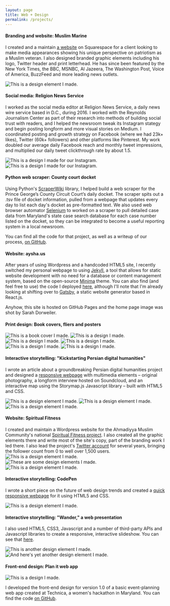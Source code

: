```yaml
---
layout: page
title: Web + Design
permalink: /projects/
---
```


#### **Branding and website: Muslim Marine**

I created and a maintain [a website](http://muslimmarine.org) on Squarespace for a client looking to make media appearances showing his unique perspective on patriotism as a Muslim veteran. I also designed branded graphic elements including his logo, Twitter header and print letterhead. He has since been featured by the New York Times, the BBC, MSNBC, Al Jazeera, The Washington Post, Voice of America, BuzzFeed and more leading news outlets.

![This is a design element I made.](/img/muslimmarine.png)

#### **Social media: Religion News Service**

I worked as the social media editor at Religion News Service, a daily news wire service based in D.C., during 2016. I worked with the Reynolds Journalism Center as part of their research into methods of building social trust with readers, and I helped the newsroom tweak its Instagram stategy and begin posting longform and more visual stories on Medium. I coordinated posting and growth strategy on Facebook (where we had 23k+ likes), Twitter (60k+ followers) and other platforms like Pinterest. My work doubled our average daily Facebook reach and monthly tweet impressions, and multiplied our daily tweet clickthrough rate by about 1.5.

![This is a design I made for our Instagram.](/img/ig1.png)
![This is a design I made for our Instagram.](/img/ig2.png)

#### **Python web scraper: County court docket**

Using Python's [ScraperWiki](https://github.com/scraperwiki/scraperwiki-python) library, I helped build a web scraper for the Prince George’s County Circuit Court’s daily docket. The scraper spits out a .tsv file of docket information, pulled from a webpage that updates every day to list each day's docket as pre-formatted text. We also used web browser automator [Selenium](http://www.seleniumhq.org/) to worked on a scraper to pull detailed case data from Maryland's state case search database for each case number listed on the docket, so they can be integrated to become a useful reporting system in a local newsroom.

You can find all the code for that project, as well as a writeup of our process, [on GitHub](https://github.com/JOUR479K/team_1).

#### **Website: aysha.us**

After years of using Wordpress and a handcoded HTML5 site, I recently switched my personal webpage to using [Jekyll](https://jekyllrb.com/), a tool that allows for static website development with no need for a database or content management system, based on the open-source [Minima](https://github.com/jekyll/minima) theme. You can also find (and feel free to use) the code I deployed [here](https://github.com/ayshabkhan/ayshabkhan.github.io), although I'll note that I'm already looking at shifting over to [Gatsby](https://github.com/gatsbyjs/gatsby), a static website generator based in React.js.

Anyhow, this site is hosted on GitHub Pages and the home page image was shot by Sarah Dorweiler.

#### **Print design: Book covers, fliers and posters**

![This is a book cover I made.](/img/bookcover.png)
![This is a design I made.](/img/ansar1.jpg)
![This is a design I made.](/img/ansar2.jpg)
![This is a design I made.](/img/ansar3.jpg)
![This is a design I made.](/img/lemon.jpg)
![This is a design I made.](/img/sopa.jpg)

#### **Interactive storytelling: "Kickstarting Persian digital humanities"**

I wrote an article about a groundbreaking Persian digital humanities project and designed a [responsive webpage](http://www.jclass.umd.edu/652352/2015fall/lhoffmann/khan/index.html) with multimedia elements – original photography, a longform interview hosted on Soundcloud, and an interactive map using the Storymap.js Javascript library –  built with HTML5 and CSS. 

![This is a design element I made.](/img/persian.png)
![This is a design element I made.](/img/mapcover.png)
![This is a design element I made.](/img/map.png)

#### **Website: Spiritual Fitness**

I created and maintain a Wordpress website for the Ahmadiyya Muslim Community's national [Spiritual Fitness project](http://spiritualfitness.us). I also created all the graphic elements there and write most of the site's copy, part of the branding work I led there. I also lead the project's [Twitter account](https://twitter.com/spiritualfit) for several years, bringing the follower count from 0 to well over 1,500 users.
![This is a design element I made.](/img/ramadan1.jpg)
![These are some design elements I made.](/img/sf.png)
![This is a design element I made.](/img/ramadan2.jpg)

#### **Interactive storytelling: CodePen**

I wrote a short piece on the future of web design trends and created a [quick responsive webpage](http://codepen.io/ayshak/pen/RaMZNo) for it using HTML5 and CSS. 

![This is a design element I made.](/img/flatdesign.png)

#### **Interactive storytelling: "Wander," a web presentation**

I also used HTML5, CSS3, Javascript and a number of third-party APIs and Javascript libraries to create a responsive, interactive slideshow. You can see that [here](http://codepen.io/seemaysh/pen/jqGjWe).

![This is another design element I made.](/img/wander.png)
![And here's yet another design element I made.](/img/wander2.png)

#### **Front-end design: Plan it web app**

![This is a design I made.](/img/planit.jpg)

I developed the front-end design for version 1.0 of a basic event-planning web app created at Technica, a women's hackathon in Maryland. You can find the code [on GitHub](https://github.com/cnoellekb/planit).
